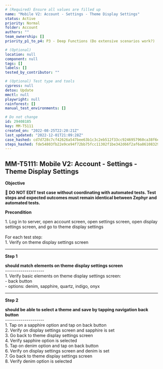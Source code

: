 ```yaml
---
# (Required) Ensure all values are filled up
name: "Mobile V2: Account - Settings - Theme Display Settings"
status: Active
priority: Normal
folder: Account
authors: ""
team_ownership: []
priority_p1_to_p4: P3 - Deep Functions (Do extensive scenarios work?)

# (Optional)
location: null
component: null
tags: []
labels: []
tested_by_contributor: ""

# (Optional) Test type and tools
cypress: null
detox: Update
mmctl: null
playwright: null
rainforest: []
manual_test_environments: []

# Do not change
id: 29408185
key: MM-T5111
created_on: "2022-08-25T22:20:21Z"
last_updated: "2022-12-01T21:09:28Z"
case_hashed: cd7d728c7cf42626a547bee63b1c3c2eb512f33cc9246957960ca38f6e23b7e41e4bb07a00f43e58258c41901b708bb6
steps_hashed: fde54803fb22e9ce94f72bb75fcc11302f1be342d66f2af6a861083299241e966f9ed4fb26dc0913f9e45ae41f2ace58
---
```


<!-- (Auto-generated) Based on frontmatter's "key" and "name" -->

## MM-T5111: Mobile V2: Account - Settings - Theme Display Settings

**Objective**

**🛑 DO NOT EDIT test case without coordinating with automated tests. Test steps and expected outcomes must remain identical between Zephyr and automated tests.**

**Precondition**

1\. Log in to server, open account screen, open settings screen, open display settings screen, and go to theme display settings\
\
For each test step:\
1\. Verify on theme display settings screen

---

**Step 1**

**should match elements on theme display settings screen**\
\--------------------\
1\. Verify basic elements on theme display settings screen:\
\- back button\
\- options: denim, sapphire, quartz, indigo, onyx

---

**Step 2**

**should be able to select a theme and save by tapping navigation back button**\
\--------------------\
1\. Tap on a sapphire option and tap on back button\
2\. Verify on display settings screen and sapphire is set\
3\. Go back to theme display settings screen\
4\. Verify sapphire option is selected\
5\. Tap on denim option and tap on back button\
6\. Verify on display settings screen and denim is set\
7\. Go back to theme display settings screen\
8\. Verify denim option is selected
